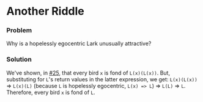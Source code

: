 # Another Riddle

### Problem
Why is a hopelessly egocentric Lark unusually attractive?

### Solution
We've shown, in [#25](../problems/25), that every bird `x` is fond of `L(x)(L(x))`. But, substituting for `L`'s return values in the latter expression, we get: `L(x)(L(x))` => `L(x)(L)` (because `L` is hopelessly egocentric, `L(x) => L`) => `L(L)` => `L`. Therefore, every bird `x` is fond of `L`.
